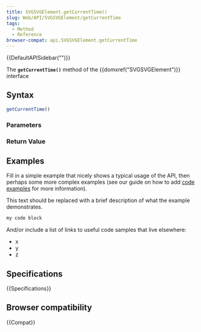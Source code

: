 ```yaml
---
title: SVGSVGElement.getCurrentTime()
slug: Web/API/SVGSVGElement/getCurrentTime
tags:
  - Method
  - Reference
browser-compat: api.SVGSVGElement.getCurrentTime
---
```

{{DefaultAPISidebar("")}}

The **`getCurrentTime()`** method of the {{domxref("SVGSVGElement")}} interface 

## Syntax

```js
getCurrentTime()
```

### Parameters



### Return Value



## Examples

Fill in a simple example that nicely shows a typical usage of the API, then perhaps some more complex examples (see our guide on how to add [code examples](/en-US/docs/MDN/Contribute/Structures/Code_examples) for more information).

This text should be replaced with a brief description of what the example demonstrates.

```js
my code block
```

And/or include a list of links to useful code samples that live elsewhere:

*   x
*   y
*   z

## Specifications

{{Specifications}}

## Browser compatibility

{{Compat}}

